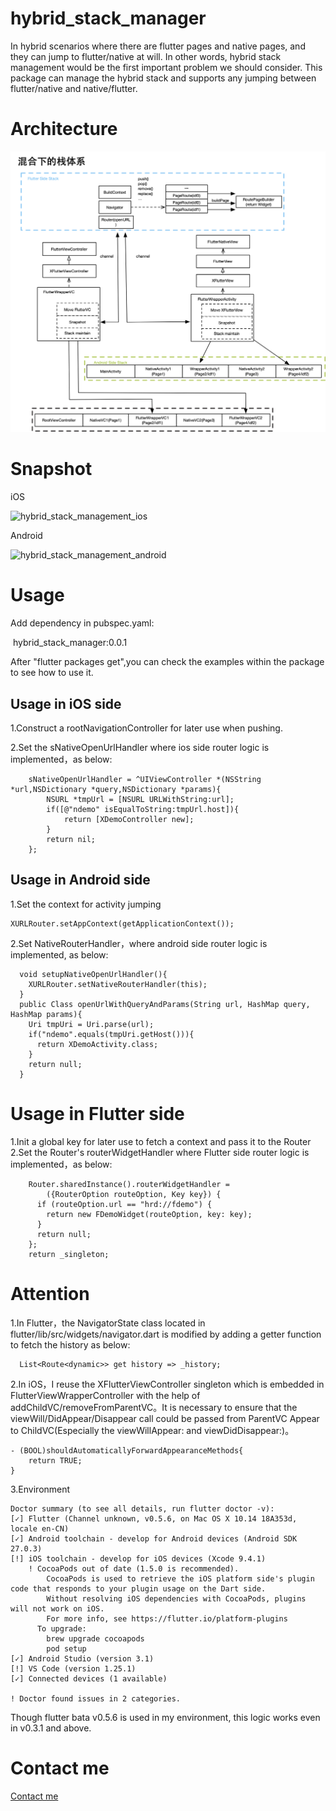# hybrid_stack_manager

In hybrid scenarios where there are flutter pages and native pages, and they can jump to flutter/native at will. In other words, hybrid stack management would be the first important problem we should consider. This package can manage the hybrid stack and supports any jumping between flutter/native and native/flutter.

# Architecture

![](https://raw.githubusercontent.com/kangwang1988/kangwang1988.github.io/master/img/hybrid-stack-manangement.png)

# Snapshot

iOS

![hybrid_stack_management_ios](https://raw.githubusercontent.com/kangwang1988/kangwang1988.github.io/master/img/hybrid_stack_management_ios.gif)

Android

![hybrid_stack_management_android](https://raw.githubusercontent.com/kangwang1988/kangwang1988.github.io/master/img/hybrid_stack_management_android.gif)

# Usage

Add dependency in pubspec.yaml:

​	hybrid_stack_manager:0.0.1

After "flutter packages get",you can check the examples within the package to see how to use it.


## Usage in iOS side

1.Construct a rootNavigationController for later use when pushing.

2.Set the sNativeOpenUrlHandler where ios side router logic is implemented，as below:

```
    sNativeOpenUrlHandler = ^UIViewController *(NSString *url,NSDictionary *query,NSDictionary *params){
        NSURL *tmpUrl = [NSURL URLWithString:url];
        if([@"ndemo" isEqualToString:tmpUrl.host]){
            return [XDemoController new];
        }
        return nil;
    };
```



## Usage in Android side

1.Set the context for activity jumping
```
XURLRouter.setAppContext(getApplicationContext());
```
2.Set NativeRouterHandler，where android side router logic is implemented, as below:
```
  void setupNativeOpenUrlHandler(){
    XURLRouter.setNativeRouterHandler(this);
  }
  public Class openUrlWithQueryAndParams(String url, HashMap query, HashMap params){
    Uri tmpUri = Uri.parse(url);
    if("ndemo".equals(tmpUri.getHost())){
      return XDemoActivity.class;
    }
    return null;
  }
```

# Usage in Flutter side

1.Init a global key for later use to fetch a context and pass it to the Router
2.Set the Router's routerWidgetHandler where Flutter side router logic is implemented，as below:
```
    Router.sharedInstance().routerWidgetHandler =
        ({RouterOption routeOption, Key key}) {
      if (routeOption.url == "hrd://fdemo") {
        return new FDemoWidget(routeOption, key: key);
      }
      return null;
    };
    return _singleton;
```

# Attention
1.In Flutter，the NavigatorState class located in flutter/lib/src/widgets/navigator.dart is modified by adding a getter function to fetch the history as below:
```
  List<Route<dynamic>> get history => _history;
```
2.In iOS，I reuse the XFlutterViewController singleton which is embedded in FlutterViewWrapperController with the help of addChildVC/removeFromParentVC。It is necessary to ensure that the viewWill/DidAppear/Disappear call could be passed from ParentVC Appear to ChildVC(Especially the viewWillAppear: and viewDidDisappear:)。
```
- (BOOL)shouldAutomaticallyForwardAppearanceMethods{
    return TRUE;
}
```

3.Environment

```
Doctor summary (to see all details, run flutter doctor -v):
[✓] Flutter (Channel unknown, v0.5.6, on Mac OS X 10.14 18A353d, locale en-CN)
[✓] Android toolchain - develop for Android devices (Android SDK 27.0.3)
[!] iOS toolchain - develop for iOS devices (Xcode 9.4.1)
    ! CocoaPods out of date (1.5.0 is recommended).
        CocoaPods is used to retrieve the iOS platform side's plugin code that responds to your plugin usage on the Dart side.
        Without resolving iOS dependencies with CocoaPods, plugins will not work on iOS.
        For more info, see https://flutter.io/platform-plugins
      To upgrade:
        brew upgrade cocoapods
        pod setup
[✓] Android Studio (version 3.1)
[!] VS Code (version 1.25.1)
[✓] Connected devices (1 available)

! Doctor found issues in 2 categories.
```
Though  flutter bata v0.5.6 is used in my environment, this logic works even in v0.3.1 and above.

# Contact me

[Contact me](mailto:kang.wang1988@gmail.com)